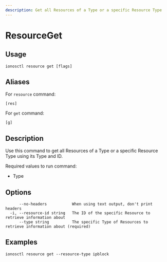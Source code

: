 ```yaml
---
description: Get all Resources of a Type or a specific Resource Type
---
```


# ResourceGet

## Usage

```text
ionosctl resource get [flags]
```

## Aliases

For `resource` command:

```text
[res]
```

For `get` command:

```text
[g]
```

## Description

Use this command to get all Resources of a Type or a specific Resource Type using its Type and ID.

Required values to run command:

* Type

## Options

```text
      --no-headers           When using text output, don't print headers
  -i, --resource-id string   The ID of the specific Resource to retrieve information about
      --type string          The specific Type of Resources to retrieve information about (required)
```

## Examples

```text
ionosctl resource get --resource-type ipblock
```

